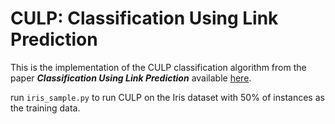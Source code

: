 # CULP: Classification Using Link Prediction
This is the implementation of the CULP classification algorithm from the paper ***Classification Using Link Prediction*** available [here](https://www.sciencedirect.com/science/article/abs/pii/S0925231219308537).

run `iris_sample.py` to run CULP on the Iris dataset with 50% of instances as the training data.
